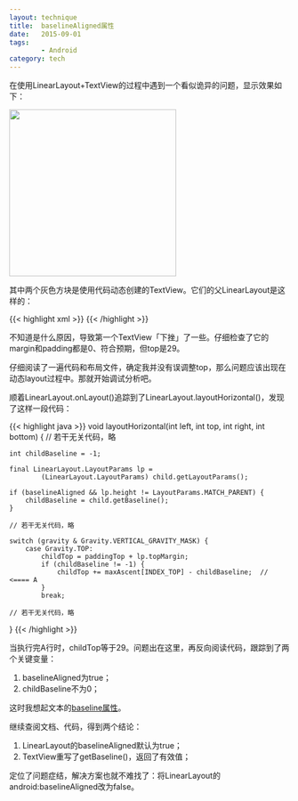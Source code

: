 ```yaml
---
layout: technique
title:  baselineAligned属性
date:   2015-09-01
tags:
        - Android
category: tech
---
```



在使用LinearLayout+TextView的过程中遇到一个看似诡异的问题，显示效果如下：

<img src="/images/2015-09-01/baselineAligned.png" width="300"/>

其中两个灰色方块是使用代码动态创建的TextView。它们的父LinearLayout是这样的：

{{< highlight xml >}}
<LinearLayout
    android:id="@+id/ll_files"
    android:layout_width="wrap_content"
    android:layout_height="100dp"
    android:layout_marginTop="7.5dp"
    android:orientation="horizontal"
    />
{{< /highlight >}}

不知道是什么原因，导致第一个TextView「下挫」了一些。仔细检查了它的margin和padding都是0、符合预期，但top是29。

仔细阅读了一遍代码和布局文件，确定我并没有误调整top，那么问题应该出现在动态layout过程中。那就开始调试分析吧。

顺着LinearLayout.onLayout()追踪到了LinearLayout.layoutHorizontal()，发现了这样一段代码：

{{< highlight java >}}
void layoutHorizontal(int left, int top, int right, int bottom) {
    // 若干无关代码，略
    
    int childBaseline = -1;
    
    final LinearLayout.LayoutParams lp =
            (LinearLayout.LayoutParams) child.getLayoutParams();
    
    if (baselineAligned && lp.height != LayoutParams.MATCH_PARENT) {
        childBaseline = child.getBaseline();
    }
    
    // 若干无关代码，略
    
    switch (gravity & Gravity.VERTICAL_GRAVITY_MASK) {
        case Gravity.TOP:
            childTop = paddingTop + lp.topMargin;
            if (childBaseline != -1) {
                childTop += maxAscent[INDEX_TOP] - childBaseline;  // <==== A
            }
            break;
    
    // 若干无关代码，略
}
{{< /highlight >}}


当执行完A行时，childTop等于29。问题出在这里，再反向阅读代码，跟踪到了两个关键变量：

1. baselineAligned为true；
2. childBaseline不为0；

这时我想起文本的[baseline属性](https://zh.wikipedia.org/wiki/%E5%9F%BA%E7%B7%9A)。

继续查阅文档、代码，得到两个结论：

1. LinearLayout的baselineAligned默认为true；
2. TextView重写了getBaseline()，返回了有效值；

定位了问题症结，解决方案也就不难找了：将LinearLayout的android:baselineAligned改为false。

